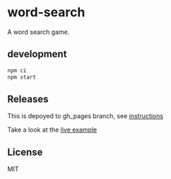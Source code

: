 # word-search

A word search game.

## development

```sh
npm ci
npm start
```

## Releases

This is depoyed to gh_pages branch, see [instructions](./RELEASE.MD)

Take a look at the [live example](https://tswaters.github.io/word-search)

## License

MIT
